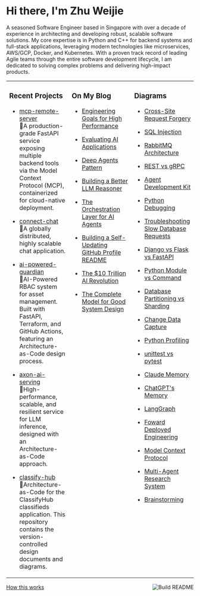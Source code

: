 # Hi there, I'm Zhu Weijie

A seasoned Software Engineer based in Singapore with over a decade of experience in architecting and developing robust, scalable software solutions. My core expertise is in Python and C++ for backend systems and full-stack applications, leveraging modern technologies like microservices, AWS/GCP, Docker, and Kubernetes. With a proven track record of leading Agile teams through the entire software development lifecycle, I am dedicated to solving complex problems and delivering high-impact products.

<table>
<tr>
<td valign="top" width="33%">

### Recent Projects
<!-- recent_projects starts -->
* [mcp-remote-server](https://github.com/zhu-weijie/mcp-remote-server)<br/>🧮A production-grade FastAPI service exposing multiple backend tools via the Model Context Protocol (MCP), containerized for cloud-native deployment.

* [connect-chat](https://github.com/zhu-weijie/connect-chat)<br/>🧮A globally distributed, highly scalable chat application.

* [ai-powered-guardian](https://github.com/zhu-weijie/ai-powered-guardian)<br/>🧮AI-Powered RBAC system for asset management. Built with FastAPI, Terraform, and GitHub Actions, featuring an Architecture-as-Code design process.

* [axon-ai-serving](https://github.com/zhu-weijie/axon-ai-serving)<br/>🧮High-performance, scalable, and resilient service for LLM inference, designed with an Architecture-as-Code approach.

* [classify-hub](https://github.com/zhu-weijie/classify-hub)<br/>🧮Architecture-as-Code for the ClassifyHub classifieds application. This repository contains the version-controlled design documents and diagrams.
<!-- recent_projects ends -->

</td>
<td valign="top" width="33%">

### On My Blog
<!-- blog starts -->
* [Engineering Goals for High Performance](https://zhu-weijie.github.io/posts/2025-09-17-high-performance/)

* [Evaluating AI Applications](https://zhu-weijie.github.io/posts/2025-09-12-evaluating-ai-applications/)

* [Deep Agents Pattern](https://zhu-weijie.github.io/posts/2025-09-10-deep-agents/)

* [Building a Better LLM Reasoner](https://zhu-weijie.github.io/posts/2025-09-10-llm-reasoner/)

* [The Orchestration Layer for AI Agents](https://zhu-weijie.github.io/posts/2025-09-01-the-orchestration-layer-for-ai-agents/)

* [Building a Self-Updating GitHub Profile README](https://zhu-weijie.github.io/posts/2025-08-31-building-a-self-updating-github-profile-readme/)

* [The $10 Trillion AI Revolution](https://zhu-weijie.github.io/posts/2025-08-31-the-ten-trillion-dollars-ai-revolution/)

* [The Complete Model for Good System Design](https://zhu-weijie.github.io/posts/2025-08-31-the-complete-model-for-good-system-design/)
<!-- blog ends -->

</td>
<td valign="top" width="33%">

### Diagrams
<!-- diagrams starts -->
* [Cross-Site Request Forgery](https://zhu-weijie.github.io/posts/2025-09-22-csrf/)

* [SQL Injection](https://zhu-weijie.github.io/posts/2025-09-22-sql-injection/)

* [RabbitMQ Architecture](https://zhu-weijie.github.io/posts/2025-09-21-rabbitmq/)

* [REST vs gRPC](https://zhu-weijie.github.io/posts/2025-09-21-rest-vs-grpc/)

* [Agent Development Kit](https://zhu-weijie.github.io/posts/2025-09-21-adk/)

* [Python Debugging](https://zhu-weijie.github.io/posts/2025-09-20-debugging/)

* [Troubleshooting Slow Database Requests](https://zhu-weijie.github.io/posts/2025-09-20-slow-database-request/)

* [Django vs Flask vs FastAPI](https://zhu-weijie.github.io/posts/2025-09-20-django-flask-fastapi/)

* [Python Module vs Command](https://zhu-weijie.github.io/posts/2025-09-20-module-vs-command/)

* [Database Partitioning vs Sharding](https://zhu-weijie.github.io/posts/2025-09-20-sharding-vs-partitioning/)

* [Change Data Capture](https://zhu-weijie.github.io/posts/2025-09-18-cdc/)

* [Python Profiling](https://zhu-weijie.github.io/posts/2025-09-18-python-profiling/)

* [unittest vs pytest](https://zhu-weijie.github.io/posts/2025-09-18-unittest-pytest/)

* [Claude Memory](https://zhu-weijie.github.io/posts/2025-09-17-claude-memory/)

* [ChatGPT's Memory](https://zhu-weijie.github.io/posts/2025-09-17-chatapt-memory/)

* [LangGraph](https://zhu-weijie.github.io/posts/2025-09-16-langgraph/)

* [Foward Deployed Engineering](https://zhu-weijie.github.io/posts/2025-09-16-fde/)

* [Model Context Protocol](https://zhu-weijie.github.io/posts/2025-09-16-mcp/)

* [Multi-Agent Research System](https://zhu-weijie.github.io/posts/2025-09-16-multi-agent-research-system/)

* [Brainstorming](https://zhu-weijie.github.io/posts/2025-09-12-brainstorming/)
<!-- diagrams ends -->

</td>
</tr>
</table>

<a href="https://github.com/zhu-weijie/zhu-weijie/actions"><img src="https://github.com/zhu-weijie/zhu-weijie/workflows/Build%20README/badge.svg" align="right" alt="Build README"></a><a href="https://zhu-weijie.github.io/posts/2025-08-31-building-a-self-updating-github-profile-readme/">How this works</a>
